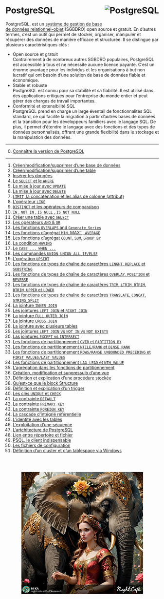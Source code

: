 # **PostgreSQL** <a href="https://github.com/BI/"> <img src="https://upload.wikimedia.org/wikipedia/commons/2/29/Postgresql_elephant.svg" alt="PostgreSQL" title="PostgreSQL" align="right" height="64px"> </a>

PostgreSQL, est un [système de gestion de base de données relationnel-objet](docs/ordbms) (SGBDRO) open source et gratuit. En d’autres termes, c’est un outil qui permet de stocker, organiser, manipuler et récupérer des données de manière efficace et structurée. Il se distingue par plusieurs caractéristiques clés :
* Open source et gratuit  
  Contrairement à de nombreux autres SGBDRO populaires, PostgreSQL est accessible à tous et ne nécessite aucune licence payante.
  C’est un énorme avantage pour les individus et les organisations à but non lucratif qui ont besoin d’une solution de base de données fiable et économique.
* Stable et robuste  
  PostgreSQL est connu pour sa stabilité et sa fiabilité. Il est utilisé dans des applications critiques pour l’entreprise du monde entier et peut gérer des charges de travail importantes.  
* Conformité et extensibilité SQL  
  PostgreSQL prend en charge un large éventail de fonctionnalités SQL standard, ce qui facilite la migration à partir d’autres bases de données et la transition pour les développeurs familiers avec le langage SQL. De plus, il permet d’étendre le langage avec des fonctions et des types de données personnalisés, offrant une grande flexibilité dans le stockage et la manipulation des données.  

<!-- [More about PostgreSQL](docs/about)   -->

___
0. [Connaître la version de PostgreSQL](docs/version)  
___
1. [Créer/modification/supprimer d’une base de données](exercises/exercise1)  
2. [Créer/modification/supprimer d’une table](exercises/exercise2)  
3. [Insérer les données](exercises/exercise3)  
4. [Le `SELECT` et le `WHERE`](exercises/exercise4)  
5. [La mise à jour avec `UPDATE`](exercises/exercise5)  
6. [La mise à jour avec `DELETE`](exercises/exercise6)  
7. [`LIMIT`, la concaténation et les alias de colonne (attribut)](exercises/exercise7)  
8. [L’opérateur `LIKE`](exercises/exercise8)  
9. [`DISTINCT` et les opérateurs de comparaison](exercises/exercise9)  
10. [`IN` , `NOT IN` , `IS NULL` , `IS NOT NULL`](exercises/exercise10)  
11. [Créer une table avec `SELECT`](exercises/exercise11)  
12. [Les opérateurs `AND` & `OR`](exercises/exercise12)  
13. [Les fonctions `OVERLAPS` and `Generate_Series`](exercises/exercise13)  
14. [Les fonctions d’agrégat `MIN`, MAX``, `AVERAGE`](exercises/exercise14)  
15. [Les fonctions d’agrégat `COUNT`, `SUM`, `GROUP BY`](exercises/exercise15)  
16. [La condition `HAVING`](exercises/exercise16)  
17. [Le `CASE ... WHEN ...`](exercises/exercise17)  
18. [Les commandes `UNION`, `UNION ALL`, `IF/ELSE`](exercises/exercise18)  
19. [L’opération `UPSERT`](exercises/exercise19)  
20. [Les fonctions de types de chaîne de caractères `LENGHT`, `REPLACE` et `SUBSTRING`](exercises/exercise20)  
21. [Les fonctions de types de chaîne de caractères `OVERLAY`, `POSITION` et `REVERSE`](exercises/exercise21)  
22. [Les fonctions de types de chaîne de caractères `TRIM`, `LTRIM`, `RTRIM`, `BTRIM`, `UPPER` et `LOWER`](exercises/exercise22)  
23. [Les fonctions de types de chaîne de caractères `TRANSLATE`, `CONCAT`, `STRING_SPLIT`](exercises/exercise23)  
24. [La jointure `INNER JOIN`](exercises/exercise24)  
25. [Les jointures `LEFT JOIN` et `RIGHT JOIN`](exercises/exercise25)  
26. [La jointure `FULL OUTER JOIN`](exercises/exercise26)  
27. [La jointure `CROSS JOIN`](exercises/exercise27)  
28. [La jointure avec plusieurs tables](exercises/exercise28)  
29. [Les jointures `LEFT JOIN` vs `NOT IN` vs `NOT EXISTS`](exercises/exercise29)  
30. [Las jointures `EXCEPT` vs `INTERSECT`](exercises/exercise30)  
31. [Les fonctions de partitionnement `OVER` et `PARTITION BY`](exercises/exercise31)  
32. [Les fonctions de partitionnement `NTILE/RANK` et `DENSE RANK`](exercises/exercise32)  
33. [Les fonctions de partitionnement `ROWS/RANGE UNBOUNDED PRECEDING` et `FIRST VALUES/LAST VALUES`](exercises/exercise33)  
34. [Les fonctions de partitionnement `LAG`, `LEAD` et `NTH_VALUE`](exercises/exercise34)  
35. [L’agrégation dans les fonctions de partitionnement](exercises/exercise35)  
36. [Création, modification et suporessuib d’une vue](exercises/exercise36)  
37. [Définition et explication d’une procédure stockée](exercises/exercise37)  
38. [Qu’est-ce que le block Structure](exercises/exercise38)  
39. [Définition et explication d’un trigger](exercises/exercise39)  
40. [Les clés `UNIQUE` et `CHECK`](exercises/exercise40)  
41. [La contrainte `DEFAULT`](exercises/exercise41)  
42. [La contrainte `PRIMARY KEY`](exercises/exercise42)  
43. [La contrainte `FOREIGN KEY`](exercises/exercise43) 
44. [La cascade d’intégrié référentielle](exercises/exercise44)  
45. [L’identité avec les tables](exercises/exercise45)  
46. [L’exploitation d’une séauence](exercises/exercise46)  
47. [L’artchitecture de PostgreSQL](docs/architecture)
48. [Lien entre répertoire et fichier](docs/architecture/linkBetweenDirectoryAndFile)
49. [PSQL, le client indispensable](docs/architecture/psql)
50. [Les fichiers de configuration](docs/architecture/configFiles)
51. [Définition d’un cluster et d’un tablespace via Windows](docs/specificityOnTables/)

<br><br><div align="center"><a href="docs/about"><img src="assets/elephant.jpg"></a></div>